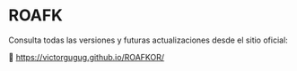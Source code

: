 # ROAFK
Consulta todas las versiones y futuras actualizaciones desde el sitio oficial:

🔗 https://victorgugug.github.io/ROAFKOR/
